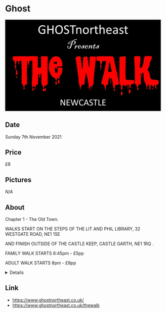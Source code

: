 # Ghost

![Ghost Walk](images/ghost.jpeg "Ghost Walk")

## Date

Sunday 7th November 2021

## Price

£8

## Pictures

*N/A*

## About

Chapter 1 - The Old Town.

WALKS START ON THE STEPS OF THE LIT AND PHIL LIBRARY, 32 WESTGATE ROAD, NE1 1SE

AND FINISH OUTSIDE OF THE CASTLE KEEP, CASTLE GARTH, NE1 1RQ .

FAMILY WALK STARTS 6:45pm - £5pp

ADULT WALK STARTS 8pm - £8pp

<details>
JOIN OUR GUIDE AS WE TAKE YOU FOR A TRIP THROUGH TIME AND WE WALK ALONG THE GHOSTLY STREETS,

VISITING SOME OF THE MOST HAUNTED BUILDINGS IN NEWCASTLE.

LISTEN TO TALES OF VAMPIRES, WITCHES AND GHOSTLY APPARITIONS THAT ARE REPORTED TO APPEAR WITHIN

OUR CITY WALLS.

6:45pm - "BRING THE BAIRNS" GHOST WALK.

FAMILY FRIENDLY TALES FROM AROUND THE CITY

(WARNING: TALES OF MILD HORROR AND GORE).

only £5pp

UNDER 18's MUST BE ACCOMPANIED BY AN ADULT

Approx. 60mins

8:00pm - "NOT FOR THE FAINT HEARTED"  ADULT WALK.

A MORE EXTREME LOOK AT OUR HISTORY.

(WARNING: TALES OF EXTREME GORE, SEXUAL CONTENT AND STRONG LANGUAGE).

ONLY £8pp

UNDER 18's MUST BE ACCOMPANIED BY AN ADULT

Approx. 60mins

N.B. ALL WALKS ARE TICKET ONLY AND MUST BE PRE-BOOKED BELOW.

TICKETS WILL EMAILED WITHIN 48 HOURS OF PURCHASE.

PLEASE DRESS APPROPRIATELY AS WE WILL BE THERE RAIN OR SHINE.

ALL BOOKING ARE SUBJECT TO A £1 BOOKING FEE.

WE CAN ARRANGE PRIVATE TOURS, CORPORATE EVENTS, DAYTIME HISTORIC TOURS AND ROUTES FOR THE DISABLED.

WE CAN ALSO ARRANGE FOR A BSL  INTERPRETER TO BE PRESENT FOR YOUR GROUP.

WE ARE DOG FRIENDLY .

CONTACT US AT: info@ghostnortheast.co.uk
</details>

## Link

- https://www.ghostnortheast.co.uk/
- https://www.ghostnortheast.co.uk/thewalk